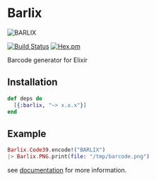 # Barlix

![BARLIX](https://raw.githubusercontent.com/ananthakumaran/barlix/master/media/logo.png "BARLIX")

[![Build Status](https://secure.travis-ci.org/ananthakumaran/barlix.svg)](http://travis-ci.org/ananthakumaran/barlix)
[![Hex.pm](https://img.shields.io/hexpm/v/barlix.svg)](https://hex.pm/packages/barlix)

Barcode generator for Elixir

## Installation

```elixir
def deps do
  [{:barlix, "~> x.x.x"}]
end

```

## Example

```elixir
Barlix.Code39.encode!("BARLIX")
|> Barlix.PNG.print(file: "/tmp/barcode.png")
```

see [documentation](https://hexdocs.pm/barlix/) for more information.
